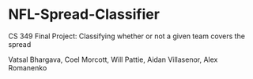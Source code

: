 # NFL-Spread-Classifier

CS 349 Final Project: Classifying whether or not a given team covers the spread

Vatsal Bhargava, Coel Morcott, Will Pattie, Aidan Villasenor, Alex Romanenko
